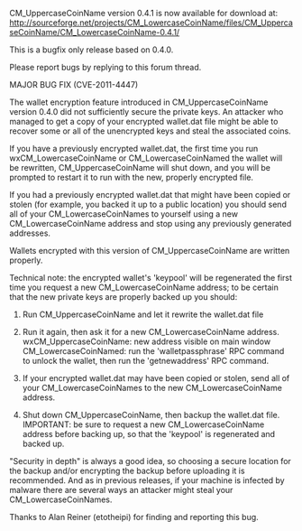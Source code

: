 CM_UppercaseCoinName version 0.4.1 is now available for download at:
http://sourceforge.net/projects/CM_LowercaseCoinName/files/CM_UppercaseCoinName/CM_LowercaseCoinName-0.4.1/

This is a bugfix only release based on 0.4.0.

Please report bugs by replying to this forum thread.

MAJOR BUG FIX  (CVE-2011-4447)

The wallet encryption feature introduced in CM_UppercaseCoinName version 0.4.0 did not sufficiently secure the private keys. An attacker who
managed to get a copy of your encrypted wallet.dat file might be able to recover some or all of the unencrypted keys and steal the
associated coins.

If you have a previously encrypted wallet.dat, the first time you run wxCM_LowercaseCoinName or CM_LowercaseCoinNamed the wallet will be rewritten, CM_UppercaseCoinName will
shut down, and you will be prompted to restart it to run with the new, properly encrypted file.

If you had a previously encrypted wallet.dat that might have been copied or stolen (for example, you backed it up to a public
location) you should send all of your CM_LowercaseCoinNames to yourself using a new CM_LowercaseCoinName address and stop using any previously generated addresses.

Wallets encrypted with this version of CM_UppercaseCoinName are written properly.

Technical note: the encrypted wallet's 'keypool' will be regenerated the first time you request a new CM_LowercaseCoinName address; to be certain that the
new private keys are properly backed up you should:

1. Run CM_UppercaseCoinName and let it rewrite the wallet.dat file

2. Run it again, then ask it for a new CM_LowercaseCoinName address.
wxCM_UppercaseCoinName: new address visible on main window
CM_LowercaseCoinNamed: run the 'walletpassphrase' RPC command to unlock the wallet,  then run the 'getnewaddress' RPC command.

3. If your encrypted wallet.dat may have been copied or stolen, send all of your CM_LowercaseCoinNames to the new CM_LowercaseCoinName address.

4. Shut down CM_UppercaseCoinName, then backup the wallet.dat file.
IMPORTANT: be sure to request a new CM_LowercaseCoinName address before backing up, so that the 'keypool' is regenerated and backed up.

"Security in depth" is always a good idea, so choosing a secure location for the backup and/or encrypting the backup before uploading it is recommended. And as in previous releases, if your machine is infected by malware there are several ways an attacker might steal your CM_LowercaseCoinNames.

Thanks to Alan Reiner (etotheipi) for finding and reporting this bug.
